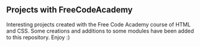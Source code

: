 ## Projects with FreeCodeAcademy
Interesting projects created with the Free Code Academy course of HTML and CSS. Some creations and additions to some modules have been added to this repository. Enjoy :)
